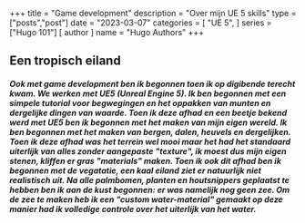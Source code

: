 +++
title = "Game development"
description = "Over mijn UE 5 skills"
type = ["posts","post"]
date = "2023-03-07"
categories = [
    "UE 5",
]
series = ["Hugo 101"]
[ author ]
  name = "Hugo Authors"
+++

## Een tropisch eiland

##### Ook met game development ben ik begonnen toen ik op digibende terecht kwam. We werken met UE5 (Unreal Engine 5). Ik ben begonnen met een simpele tutorial voor begwegingen en het oppakken van munten en dergelijke dingen van waarde. Toen ik deze afhad en een beetje bekend werd met UE5 ben ik begonnen met het maken van mijn eigen wereld. Ik ben begonnen met het maken van bergen, dalen, heuvels en dergelijken. Toen ik deze afhad was het terrein wel mooi maar het had het standaard uiterlijk van alles zonder aangepaste "texture", ik moest dus mijn eigen stenen, kliffen er gras "materials" maken. Toen ik ook dit afhad ben ik begonnen met de vegatatie, een kaal eiland ziet er natuurlijk niet realistisch uit. Na alle palmbomen, planten en houtsnippers geplaatst te hebben ben ik aan de kust begonnen: er was namelijk nog geen zee. Om de zee te maken heb ik een "custom water-material" gemaakt op deze manier had ik volledige controle over het uiterlijk van het water.